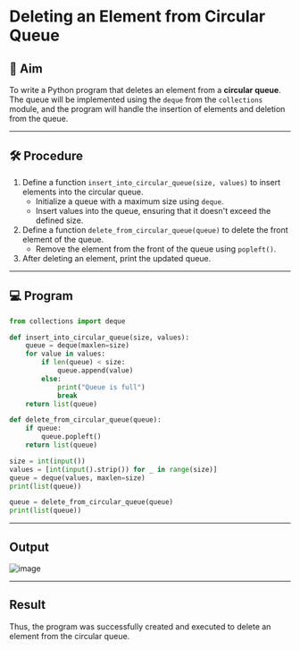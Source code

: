 # Deleting an Element from Circular Queue

## 📌 Aim
To write a Python program that deletes an element from a **circular queue**. The queue will be implemented using the `deque` from the `collections` module, and the program will handle the insertion of elements and deletion from the queue.

---

## 🛠 Procedure
1. Define a function `insert_into_circular_queue(size, values)` to insert elements into the circular queue.
   - Initialize a queue with a maximum size using `deque`.
   - Insert values into the queue, ensuring that it doesn't exceed the defined size.
2. Define a function `delete_from_circular_queue(queue)` to delete the front element of the queue.
   - Remove the element from the front of the queue using `popleft()`.
3. After deleting an element, print the updated queue.

---

## 💻 Program

```python
from collections import deque

def insert_into_circular_queue(size, values):
    queue = deque(maxlen=size)
    for value in values:
        if len(queue) < size:
            queue.append(value)
        else:
            print("Queue is full")
            break
    return list(queue)

def delete_from_circular_queue(queue):
    if queue:
        queue.popleft()
    return list(queue)

size = int(input())
values = [int(input().strip()) for _ in range(size)]
queue = deque(values, maxlen=size)
print(list(queue))

queue = delete_from_circular_queue(queue)
print(list(queue))
```
---

## Output

![image](https://github.com/user-attachments/assets/11f4d1c8-5dde-4abd-9ca7-d6a0672b4b45)

---

## Result

Thus, the program was successfully created and executed to delete an element from the circular queue.






